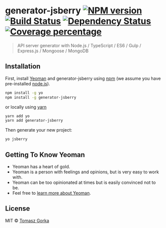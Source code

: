 # generator-jsberry [![NPM version][npm-image]][npm-url] [![Build Status][travis-image]][travis-url] [![Dependency Status][daviddm-image]][daviddm-url] [![Coverage percentage][coveralls-image]][coveralls-url]
> API server generator with Node.js / TypeScript / ES6 / Gulp / Express.js / Mongoose / MongoDB

## Installation

First, install [Yeoman](http://yeoman.io) and generator-jsberry using [npm](https://www.npmjs.com/) (we assume you have pre-installed [node.js](https://nodejs.org/)).

```bash
npm install -g yo
npm install -g generator-jsberry
```

or locally using [yarn](https://yarnpkg.com/en/docs/install)

```bash
yarn add yo
yarn add generator-jsberry
```

Then generate your new project:

```bash
yo jsberry
```

## Getting To Know Yeoman

 * Yeoman has a heart of gold.
 * Yeoman is a person with feelings and opinions, but is very easy to work with.
 * Yeoman can be too opinionated at times but is easily convinced not to be.
 * Feel free to [learn more about Yeoman](http://yeoman.io/).

## License

MIT © [Tomasz Gorka](http://tomasz.gorka.org.pl)


[npm-image]: https://badge.fury.io/js/generator-jsberry.svg
[npm-url]: https://npmjs.org/package/generator-jsberry
[travis-image]: https://travis-ci.org/tgorka/generator-jsberry.svg?branch=master
[travis-url]: https://travis-ci.org/tgorka/generator-jsberry
[daviddm-image]: https://david-dm.org/tgorka/generator-jsberry.svg?theme=shields.io
[daviddm-url]: https://david-dm.org/tgorka/generator-jsberry
[coveralls-image]: https://coveralls.io/repos/tgorka/generator-jsberry/badge.svg
[coveralls-url]: https://coveralls.io/r/tgorka/generator-jsberry
